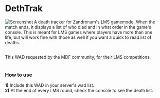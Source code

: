 # DethTrak
![Screenshot](https://i.imgur.com/CyrsGmh.png)
A death tracker for Zandronum's LMS gamemode. When the match ends, it displays a list of who died and in what order in the game's console. 
This is meant for LMS games where players have more than one life, but will work fine with those as well if you want a quick to read list of deaths.<br/><br/>

This WAD requested by the MDF community, for their LMS competitions.<br/><br/>

### How to use
**1)** Include this WAD in your server's wad list.<br/>
**2)** At the end of every LMS round, check the console to see the death list.
